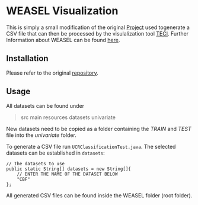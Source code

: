 # WEASEL Visualization

This is simply a small modification of the original [Project](https://github.com/patrickzib/SFA) used togenerate a CSV file that can then be processed by the visulalization tool [TECI](https://github.com/nicolaischneider/TSC-Visualization). Further Information about WEASEL can be found [here](https://github.com/patrickzib/SFA).

## Installation
Please refer to the original [repository](https://github.com/patrickzib/SFA).

## Usage
All datasets can be found under
>src
>   main
>       resources
>           datasets
>               univariate

New datasets need to be copied as a folder containing the *TRAIN* and *TEST* file into the *univariate* folder.

To generate a CSV file run `UCRClassificationTest.java`. The selected datasets can be established in `datasets`:
```
// The datasets to use
public static String[] datasets = new String[]{
    // ENTER THE NAME OF THE DATASET BELOW
    "CBF"
};
```
All generated CSV files can be found inside the WEASEL folder (root folder).
